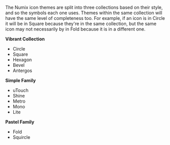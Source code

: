 The Numix icon themes are split into three collections based on their style, and so the symbols each one uses. Themes within the same collection will have the same level of completeness too. For example, if an icon is in Circle it will be in Square because they're in the same collection, but the same icon may not necessarily by in Fold because it is in a different one.

**Vibrant Collection**
 * Circle
 * Square
 * Hexagon
 * Bevel
 * Antergos

**Simple Family**
 * uTouch
 * Shine
 * Metro
 * Mono
 * Lite

**Pastel Family**
 * Fold
 * Squircle
